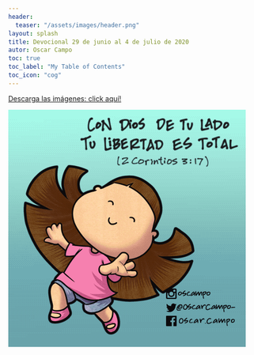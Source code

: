 ```yaml
---
header:
  teaser: "/assets/images/header.png"
layout: splash
title: Devocional 29 de junio al 4 de julio de 2020
autor: Oscar Campo
toc: true
toc_label: "My Table of Contents"
toc_icon: "cog"
---
```

[Descarga las imágenes: click aquí!](/assets/downloads/Devo29jun-4jul2020.pdf)


[![](/assets/images/Devo29jun-4jul2020.gif)](/assets/downloads/Devo29jun-4jul2020.pdf)

